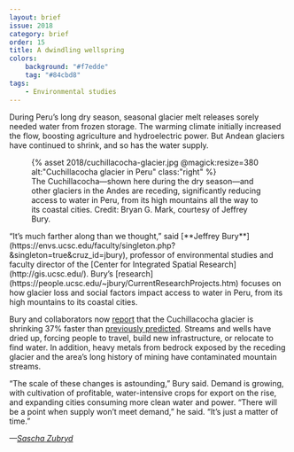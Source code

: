 ```yaml
---
layout: brief
issue: 2018
category: brief
order: 15
title: A dwindling wellspring
colors:
    background: "#f7edde"
    tag: "#84cbd8"
tags:
    - Environmental studies 
---
```

During Peru’s long dry season, seasonal glacier melt releases sorely needed water from frozen storage. The warming climate initially increased the flow, boosting agriculture and hydroelectric power. But Andean glaciers have continued to shrink, and so has the water supply.
<figure>
{% asset 2018/cuchillacocha-glacier.jpg @magick:resize=380 alt:"Cuchillacocha glacier in Peru" class:"right" %}
<figcaption>The Cuchillacocha—shown here during the dry season—and other glaciers in the Andes are receding, significantly reducing access to water in Peru, from its high mountains all the way to its coastal cities. Credit: Bryan G. Mark, courtesy of Jeffrey Bury.</figcaption>
</figure>
“It’s much farther along than we thought,” said [**Jeffrey Bury**](https://envs.ucsc.edu/faculty/singleton.php?&singleton=true&cruz_id=jbury), professor of environmental studies and faculty director of the [Center for Integrated Spatial Research](http://gis.ucsc.edu/). Bury’s [research](https://people.ucsc.edu/~jbury/CurrentResearchProjects.htm) focuses on how glacier loss and social factors impact access to water in Peru, from its high mountains to its coastal cities.

Bury and collaborators now [report](https://www.sciencedirect.com/science/article/pii/S0921818117301935) that the Cuchillacocha glacier is shrinking 37% faster than [previously predicted](http://www.tandfonline.com/doi/full/10.1080/04353676.2017.1313095). Streams and wells have dried up, forcing people to travel, build new infrastructure, or relocate to find water. In addition, heavy metals from bedrock exposed by the receding glacier and the area’s long history of mining have contaminated mountain streams.

“The scale of these changes is astounding,” Bury said. Demand is growing, with cultivation of profitable, water-intensive crops for export on the rise, and expanding cities consuming more clean water and power. “There will be a point when supply won’t meet demand,” he said. “It’s just a matter of time.”

*—[Sascha Zubryd](https://outfog.com/author/sascha-zubryd/)*